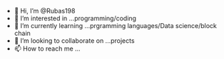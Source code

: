 - 👋 Hi, I’m @Rubas198
- 👀 I’m interested in ...programming/coding 
- 🌱 I’m currently learning ...prgramming languages/Data science/block chain 
- 💞️ I’m looking to collaborate on ...projects 
- 📫 How to reach me ...

<!---
Rubas198/Rubas198 is a ✨ special ✨ repository because its `README.md` (this file) appears on your GitHub profile.
You can click the Preview link to take a look at your changes.
--->
